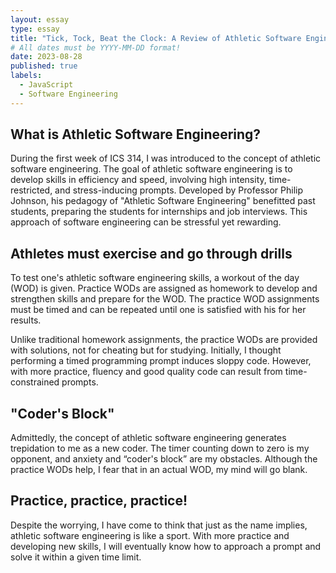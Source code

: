 ```yaml
---
layout: essay
type: essay
title: "Tick, Tock, Beat the Clock: A Review of Athletic Software Engineering"
# All dates must be YYYY-MM-DD format!
date: 2023-08-28
published: true
labels:
  - JavaScript
  - Software Engineering
---
```


## What is Athletic Software Engineering?
During the first week of ICS 314, I was introduced to the concept of athletic software engineering. The goal of athletic software engineering is to develop skills in efficiency and speed, involving high intensity, time-restricted, and stress-inducing prompts. Developed by Professor Philip Johnson, his pedagogy of "Athletic Software Engineering" benefitted past students, preparing the students for internships and job interviews. This approach of software engineering can be stressful yet rewarding. 

## Athletes must exercise and go through drills
To test one's athletic software engineering skills, a workout of the day (WOD) is given. Practice WODs are assigned as homework to develop and strengthen skills and prepare for the WOD. The practice WOD assignments must be timed and can be repeated until one is satisfied with his for her results. 

Unlike traditional homework assignments, the practice WODs are provided with solutions, not for cheating but for studying. Initially, I thought performing a timed programming prompt induces sloppy code. However, with more practice, fluency and good quality code can result from time-constrained prompts. 

## "Coder's Block"
Admittedly, the concept of athletic software engineering generates trepidation to me as a new coder. The timer counting down to zero is my opponent, and anxiety and “coder's block” are my obstacles. Although the practice WODs help, I fear that in an actual WOD, my mind will go blank. 

## Practice, practice, practice!
Despite the worrying, I have come to think that just as the name implies, athletic software engineering is like a sport. With more practice and developing new skills, I will eventually know how to approach a prompt and solve it within a given time limit. 



